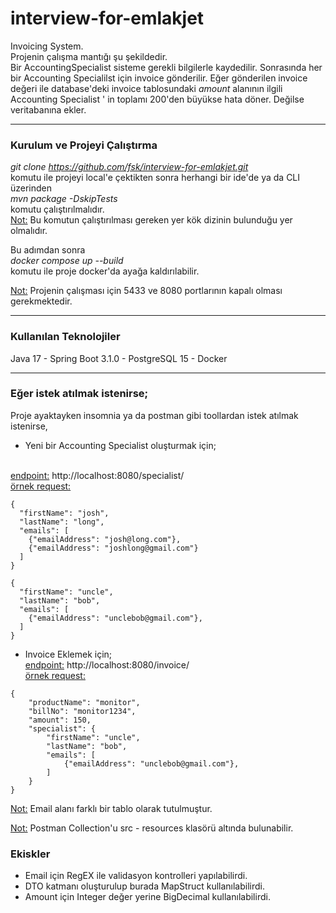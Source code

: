 # interview-for-emlakjet
Invoicing System. <br>
Projenin çalışma mantığı şu şekildedir.<br>
Bir AccountingSpecialist sisteme gerekli bilgilerle kaydedilir. Sonrasında her bir Accounting Specialilst için invoice gönderilir.
Eğer gönderilen invoice değeri ile database'deki invoice tablosundaki <i>amount</i> alanının ilgili Accounting Specialist ' in toplamı
200'den büyükse hata döner. Değilse veritabanına ekler.

<hr>

### Kurulum ve Projeyi Çalıştırma

<i> git clone https://github.com/fsk/interview-for-emlakjet.git </i><br>
komutu ile projeyi local'e çektikten sonra herhangi bir ide'de ya da CLI üzerinden<br>
<i>mvn package -DskipTests</i>
<br>komutu çalıştırılmalıdır.<br>
<u>Not:</u> Bu komutun çalıştırılması gereken yer kök dizinin bulunduğu yer olmalıdır.

Bu adımdan sonra <br>
<i>docker compose up --build</i><br>
komutu ile proje docker'da ayağa kaldırılabilir.

<u>Not:</u> Projenin çalışması için 5433 ve 8080 portlarının kapalı olması gerekmektedir.

<hr>

### Kullanılan Teknolojiler
Java 17 - Spring Boot 3.1.0 - PostgreSQL 15 - Docker

<hr>

### Eğer istek atılmak istenirse;
Proje ayaktayken insomnia ya da postman gibi toollardan istek atılmak istenirse,
* Yeni bir Accounting Specialist oluşturmak için;
<br>
  <u>endpoint:</u> http://localhost:8080/specialist/
<br>
  <u>örnek request:</u>
  
```
{
  "firstName": "josh",
  "lastName": "long",
  "emails": [
    {"emailAddress": "josh@long.com"},
    {"emailAddress": "joshlong@gmail.com"}
  ]
}
```

```
{
  "firstName": "uncle",
  "lastName": "bob",
  "emails": [
    {"emailAddress": "unclebob@gmail.com"},
  ]
}
```

* Invoice Eklemek için;
  <br>
  <u>endpoint:</u> http://localhost:8080/invoice/
  <br>
  <u>örnek request:</u>

```
{
    "productName": "monitor",
    "billNo": "monitor1234",
    "amount": 150,
    "specialist": {
        "firstName": "uncle",
        "lastName": "bob",
        "emails": [
            {"emailAddress": "unclebob@gmail.com"},
        ]
    }
}
```

<u>Not:</u> Email alanı farklı bir tablo olarak tutulmuştur.

<u>Not:</u> Postman Collection'u src - resources klasörü altında bulunabilir.

### Ekiskler
* Email için RegEX ile validasyon kontrolleri yapılabilirdi.
* DTO katmanı oluşturulup burada MapStruct kullanılabilirdi.
* Amount için Integer değer yerine BigDecimal kullanılabilirdi.

